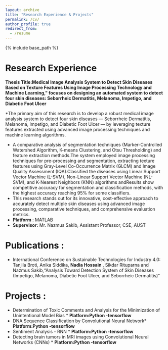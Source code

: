 ```yaml
---
layout: archive
title: "Research Experience & Projects"
permalink: /cv/
author_profile: true
redirect_from:
  - /resume
---
```


{% include base_path %}

Research Experience
======
 **Thesis Title:Medical Image Analysis System to Detect Skin Diseases Based on Texture Features Using Image Processing Technology and Machine Learning," focuses on designing an automated system to detect four skin diseases: Seborrheic Dermatitis, Melanoma, Impetigo, and Diabetic Foot Ulcer**

*The primary aim of this research is to develop a robust medical image analysis system to detect four skin diseases — Seborrheic Dermatitis, Melanoma, Impetigo, and Diabetic Foot Ulcer — by leveraging texture features extracted using advanced image processing techniques and machine learning algorithms.
*  A comparative analysis of segmentation techniques (Marker-Controlled Watershed Algorithm, K-means Clustering, and Otsu Thresholding) and feature extraction methods.The system employed image processing techniques for pre-processing and segmentation, extracting texture features using Gray-Level Co-Occurrence Matrix (GLCM) and Image Quality Assessment (IQA).Classified the diseases using Linear Support Vector Machine (L-SVM), Non-Linear Support Vector Machine (NL-SVM), and K-Nearest Neighbors (KNN) algorithms andResults show competitive accuracy for segmentation and classification methods, with the highest accuracy reaching 95% for some classifiers.
*  This research stands out for its innovative, cost-effective approach to accurately detect multiple skin diseases using advanced image processing, comparative techniques, and comprehensive evaluation metrics.
*  **Platform** : MATLAB
*  **Supervisor:** Mr. Nazmus Sakib, Assistant Professor, CSE, AUST


Publications : 
======
* International Conference on Sustainable Technologies for Industry 4.0: Tanjila Broti, Anika Siddika, **Nadia Hossain** , Sikdar Rituparna and Nazmus Sakib,“Analysis Toward Detection System of Skin Diseases (Impetigo, Melanoma, Diabetic Foot Ulcer, and Seborrheic Dermatitis)"

Projects : 
======
* Determination of Toxic Comments and Analysis for the Minimization of Unintentional Model Bias *  **Platform:Python -tensorflow**
* DNA Sequence Classification by Convolutional Neural Network*  **Platform:Python -tensorflow**
* Sentiment Analysis - RNN *  **Platform:Python -tensorflow**
* Detecting  brain tumors in MRI images using Convolutional Neural Networks (CNNs) *  **Platform:Python -tensorflow**
